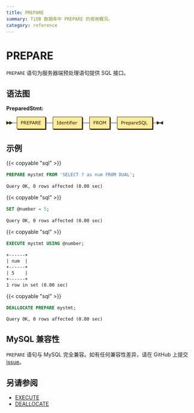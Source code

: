 ```yaml
---
title: PREPARE
summary: TiDB 数据库中 PREPARE 的使用概况。
category: reference
---
```


# PREPARE

`PREPARE` 语句为服务器端预处理语句提供 SQL 接口。

## 语法图

**PreparedStmt:**

![PreparedStmt](/media/sqlgram/PreparedStmt.png)

## 示例

{{< copyable "sql" >}}

```sql
PREPARE mystmt FROM 'SELECT ? as num FROM DUAL';
```

```
Query OK, 0 rows affected (0.00 sec)
```

{{< copyable "sql" >}}

```sql
SET @number = 5;
```

```
Query OK, 0 rows affected (0.00 sec)
```

{{< copyable "sql" >}}

```sql
EXECUTE mystmt USING @number;
```

```
+------+
| num  |
+------+
| 5    |
+------+
1 row in set (0.00 sec)
```

{{< copyable "sql" >}}

```sql
DEALLOCATE PREPARE mystmt;
```

```
Query OK, 0 rows affected (0.00 sec)
```

## MySQL 兼容性

`PREPARE` 语句与 MySQL 完全兼容。如有任何兼容性差异，请在 GitHub 上提交 [issue](/dev/report-issue.md)。

## 另请参阅

* [EXECUTE](/dev/reference/sql/statements/execute.md)
* [DEALLOCATE](/dev/reference/sql/statements/deallocate.md)
